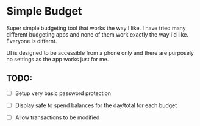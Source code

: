 # Simple Budget

Super simple budgeting tool that works the way I like. I have tried many
different budgeting apps and none of them work exactly the way i'd like.
Everyone is differnt.

UI is designed to be accessible from a phone only and there are purposely no
settings as the app works just for me.


## TODO:

- [ ] Setup very basic password protection
- [ ] Display safe to spend balances for the day/total for each budget
- [ ] Allow transactions to be modified

